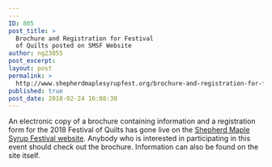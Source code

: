 ```yaml
---
---
ID: 805
post_title: >
  Brochure and Registration for Festival
  of Quilts posted on SMSF Website
author: ng23055
post_excerpt:
layout: post
permalink: >
  http://www.shepherdmaplesyrupfest.org/brochure-and-registration-for-festival-of-quilts-posted-on-smsf-website/
published: true
post_date: 2018-02-24 16:08:30
---
```

An electronic copy of a brochure containing information and a registration form for the 2018 Festival of Quilts has gone live on the <a href="http://www.shepherdmaplesyrupfest.org/quiltshow/">Shepherd Maple Syrup Festival website</a>. Anybody who is interested in participating in this event should check out the brochure. Information can also be found on the site itself.

&nbsp;